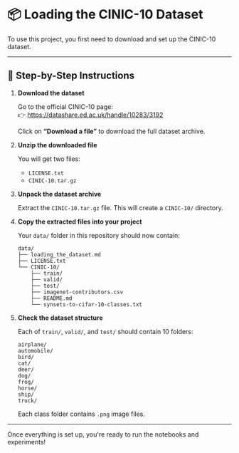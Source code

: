 # 📦 Loading the CINIC-10 Dataset

To use this project, you first need to download and set up the CINIC-10 dataset.

---

## 🔗 Step-by-Step Instructions

1. **Download the dataset**

   Go to the official CINIC-10 page:  
   👉 https://datashare.ed.ac.uk/handle/10283/3192

   Click on **“Download a file”** to download the full dataset archive.

2. **Unzip the downloaded file**

   You will get two files:
   - `LICENSE.txt`
   - `CINIC-10.tar.gz`

3. **Unpack the dataset archive**

   Extract the `CINIC-10.tar.gz` file. This will create a `CINIC-10/` directory.

4. **Copy the extracted files into your project**

   Your `data/` folder in this repository should now contain:
   ```
   data/
   ├── loading_the_dataset.md
   ├── LICENSE.txt
   └── CINIC-10/
       ├── train/
       ├── valid/
       ├── test/
       ├── imagenet-contributors.csv
       ├── README.md
       └── synsets-to-cifar-10-classes.txt
   ```

5. **Check the dataset structure**

   Each of `train/`, `valid/`, and `test/` should contain 10 folders:
   ```
   airplane/
   automobile/
   bird/
   cat/
   deer/
   dog/
   frog/
   horse/
   ship/
   truck/
   ```
   Each class folder contains `.png` image files.

---

Once everything is set up, you're ready to run the notebooks and experiments!
